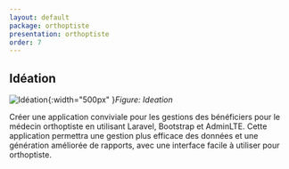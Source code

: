 ```yaml
---
layout: default
package: orthoptiste
presentation: orthoptiste
order: 7
---
```


## Idéation

![Idéation](./images/Idéation.png){:width="500px" }*Figure: Ideation*
<!-- note -->
Créer une application conviviale pour les gestions des bénéficiers pour le médecin orthoptiste en utilisant Laravel, Bootstrap et AdminLTE. Cette application permettra une gestion plus efficace des données et une génération améliorée de rapports, avec une interface facile à utiliser pour  orthoptiste.
<!-- new slide -->
